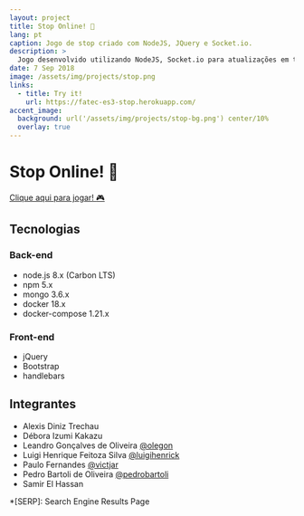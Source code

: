 ```yaml
---
layout: project
title: Stop Online! 🛑
lang: pt
caption: Jogo de stop criado com NodeJS, JQuery e Socket.io.
description: >
  Jogo desenvolvido utilizando NodeJS, Socket.io para atualizações em tempo real e JQuery para atualizações visuais e efeitos dos especiais.
date: 7 Sep 2018
image: /assets/img/projects/stop.png
links:
  - title: Try it!
    url: https://fatec-es3-stop.herokuapp.com/
accent_image: 
  background: url('/assets/img/projects/stop-bg.png') center/10%
  overlay: true
---
```


# Stop Online! 🛑

[Clique aqui para jogar! :video_game:](https://fatec-es3-stop.herokuapp.com/)

## Tecnologias

### Back-end

- node.js 8.x (Carbon LTS)
- npm 5.x
- mongo 3.6.x
- docker 18.x
- docker-compose 1.21.x


### Front-end

- jQuery
- Bootstrap
- handlebars

## Integrantes

- Alexis Diniz Trechau
- Débora Izumi Kakazu
- Leandro Gonçalves de Oliveira [@olegon](https://github.com/olegon)
- Luigi Henrique Feitoza Silva [@luigihenrick](https://github.com/luigihenrick)
- Paulo Fernandes [@victjar](https://github.com/victjar)
- Pedro Bartoli de Oliveira [@pedrobartoli](https://github.com/pedrobartoli)
- Samir El Hassan

*[SERP]: Search Engine Results Page

